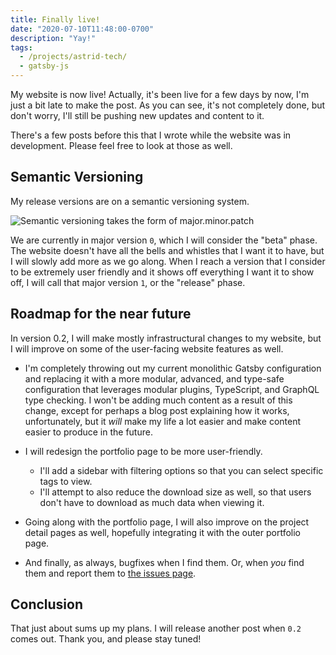 ```yaml
---
title: Finally live!
date: "2020-07-10T11:48:00-0700"
description: "Yay!"
tags:
  - /projects/astrid-tech/
  - gatsby-js
---
```


My website is now live! Actually, it's been live for a few days by now, I'm just a bit late to make the post. As you can see, it's not completely done, but don't worry, I'll still be pushing new updates and content to it.

There's a few posts before this that I wrote while the website was in development. Please feel free to look at those as well.

## Semantic Versioning

My release versions are on a semantic versioning system.

![Semantic versioning takes the form of major.minor.patch](./semver.png)

We are currently in major version `0`, which I will consider the "beta" phase. The website doesn't have all the bells and whistles that I want it to have, but I will slowly add more as we go along. When I reach a version that I consider to be extremely user friendly and it shows off everything I want it to show off, I will call that major version `1`, or the "release" phase.

## Roadmap for the near future

In version 0.2, I will make mostly infrastructural changes to my website, but I will improve on some of the user-facing website features as well.

- I'm completely throwing out my current monolithic Gatsby configuration and replacing it with a more modular, advanced, and type-safe configuration that leverages modular plugins, TypeScript, and GraphQL type checking. I won't be adding much content as a result of this change, except for perhaps a blog post explaining how it works, unfortunately, but it _will_ make my life a lot easier and make content easier to produce in the future.

- I will redesign the portfolio page to be more user-friendly.

  - I'll add a sidebar with filtering options so that you can select specific tags to view.
  - I'll attempt to also reduce the download size as well, so that users don't have to download as much data when viewing it.

- Going along with the portfolio page, I will also improve on the project detail pages as well, hopefully integrating it with the outer portfolio page.

- And finally, as always, bugfixes when I find them. Or, when _you_ find them and report them to [the issues page](https://github.com/astralbijection/astrid.tech/issues).

## Conclusion

That just about sums up my plans. I will release another post when `0.2` comes out. Thank you, and please stay tuned!
